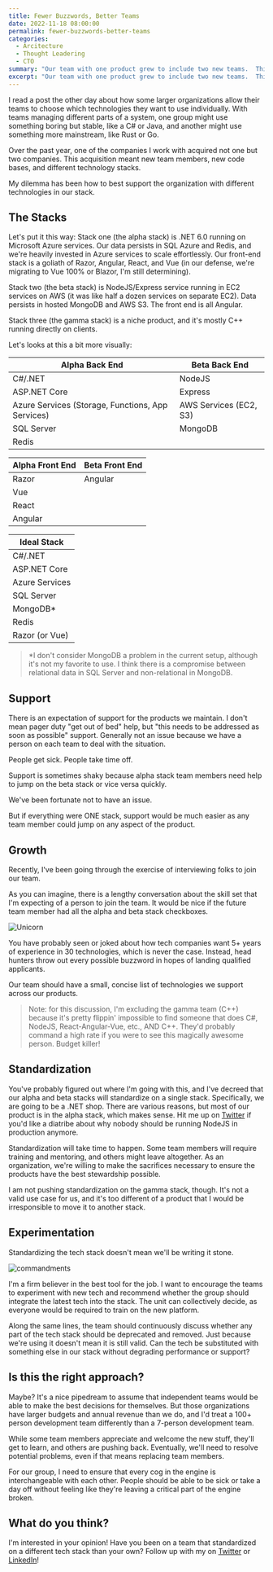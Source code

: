 ```yaml
---
title: Fewer Buzzwords, Better Teams
date: 2022-11-18 08:00:00
permalink: fewer-buzzwords-better-teams
categories:
  - Arcitecture
  - Thought Leadering
  - CTO
summary: "Our team with one product grew to include two new teams.  This meant more people, larger tech stack, and more complexity when it came to support and future growth."
excerpt: "Our team with one product grew to include two new teams.  This meant more people, larger tech stack, and more complexity when it came to support and future growth."
---
```


I read a post the other day about how some larger organizations allow their teams to choose which technologies they want to use individually. With teams managing different parts of a system, one group might use something boring but stable, like a C# or Java, and another might use something more mainstream, like Rust or Go.

Over the past year, one of the companies I work with acquired not one but two companies. This acquisition meant new team members, new code bases, and different technology stacks.

My dilemma has been how to best support the organization with different technologies in our stack. 

## The Stacks

Let's put it this way:  Stack one (the alpha stack) is .NET 6.0 running on Microsoft Azure services. Our data persists in SQL Azure and Redis, and we're heavily invested in Azure services to scale effortlessly. Our front-end stack is a goliath of Razor, Angular, React, and Vue (in our defense, we're migrating to Vue 100% or Blazor, I'm still determining).  

Stack two (the beta stack) is NodeJS/Express service running in EC2 services on AWS (it was like half a dozen services on separate EC2). Data persists in hosted MongoDB and AWS S3. The front end is all Angular.

Stack three (the gamma stack) is a niche product, and it's mostly C++ running directly on clients. 

Let's looks at this a bit more visually:

| Alpha Back End | Beta Back End |
|---|---|
| C#/.NET | NodeJS | 
| ASP.NET Core | Express |
| Azure Services (Storage, Functions, App Services) | AWS Services (EC2, S3) |
| SQL Server  | MongoDB |
| Redis | |

| Alpha Front End | Beta Front End |
|---|---|
| Razor | Angular |
| Vue |  |
| React |  |
| Angular |  |

| Ideal Stack |
|-------------|
| C#/.NET |
| ASP.NET Core |
| Azure Services |
| SQL Server |
| MongoDB* |
| Redis |
| Razor (or Vue) |

> *I don't consider MongoDB a problem in the current setup, although it's not my favorite to use.  I think there is a compromise between relational data in SQL Server and non-relational in MongoDB.  

## Support
There is an expectation of support for the products we maintain. I don't mean pager duty "get out of bed" help, but "this needs to be addressed as soon as possible" support. Generally not an issue because we have a person on each team to deal with the situation.

People get sick. People take time off. 

Support is sometimes shaky because alpha stack team members need help to jump on the beta stack or vice versa quickly.  

We've been fortunate not to have an issue.

But if everything were ONE stack, support would be much easier as any team member could jump on any aspect of the product.

## Growth
Recently, I've been going through the exercise of interviewing folks to join our team.

As you can imagine, there is a lengthy conversation about the skill set that I'm expecting of a person to join the team. It would be nice if the future team member had all the alpha and beta stack checkboxes.

![Unicorn](https://media.giphy.com/media/s4bIoJ3U3Ilri/giphy.gif)

You have probably seen or joked about how tech companies want 5+ years of experience in 30 technologies, which is never the case. Instead, head hunters throw out every possible buzzword in hopes of landing qualified applicants.

Our team should have a small, concise list of technologies we support across our products.  

> Note: for this discussion, I'm excluding the gamma team (C++) because it's pretty flippin' impossible to find someone that does C#, NodeJS, React-Angular-Vue, etc., AND C++. They'd probably command a high rate if you were to see this magically awesome person. Budget killer!

## Standardization

You've probably figured out where I'm going with this, and I've decreed that our alpha and beta stacks will standardize on a single stack. Specifically, we are going to be a .NET shop. There are various reasons, but most of our product is in the alpha stack, which makes sense.  Hit me up on [Twitter](https://twitter.com/1kevgriff) if you'd like a diatribe about why nobody should be running NodeJS in production anymore.

Standardization will take time to happen. Some team members will require training and mentoring, and others might leave altogether. As an organization, we're willing to make the sacrifices necessary to ensure the products have the best stewardship possible.

I am not pushing standardization on the gamma stack, though. It's not a valid use case for us, and it's too different of a product that I would be irresponsible to move it to another stack.

## Experimentation

Standardizing the tech stack doesn't mean we'll be writing it stone.

![commandments](https://media.giphy.com/media/11XcgX9MWV3a8M/giphy.gif)

I'm a firm believer in the best tool for the job. I want to encourage the teams to experiment with new tech and recommend whether the group should integrate the latest tech into the stack. The unit can collectively decide, as everyone would be required to train on the new platform.

Along the same lines, the team should continuously discuss whether any part of the tech stack should be deprecated and removed. Just because we're using it doesn't mean it is still valid. Can the tech be substituted with something else in our stack without degrading performance or support?

## Is this the right approach?

Maybe? It's a nice pipedream to assume that independent teams would be able to make the best decisions for themselves. But those organizations have larger budgets and annual revenue than we do, and I'd treat a 100+ person development team differently than a 7-person development team.

While some team members appreciate and welcome the new stuff, they'll get to learn, and others are pushing back. Eventually, we'll need to resolve potential problems, even if that means replacing team members.

For our group, I need to ensure that every cog in the engine is interchangeable with each other. People should be able to be sick or take a day off without feeling like they're leaving a critical part of the engine broken.

## What do you think?

I'm interested in your opinion! Have you been on a team that standardized on a different tech stack than your own?  Follow up with my on [Twitter](https://twitter.com/1kevgriff) or [LinkedIn](https://www.linkedin.com/in/1kevgriff)!
